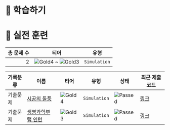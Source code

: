 # 📖 학습하기

# 🥇 실전 훈련
|총 문제 수|티어|유형|
|---:|---|---|
|2|![Gold4][g4] ~ ![Gold3][g3]|`Simulation`|

|기록분류|이름|티어|유형|상태|최근 제출 코드|
|---|---|---|---|---|---|
|기출문제|[시공의 돌풍](https://www.codetree.ai/training-field/frequent-problems/problems/heros-of-storm)|![Gold4][g4]|`Simulation`|![Passed][passed]|[링크](https://github.com/po2955/codetree-TILs/blob/main/240227/%EC%8B%9C%EA%B3%B5%EC%9D%98%20%EB%8F%8C%ED%92%8D/heros-of-storm.py)|
|기출문제|[생명과학부 랩 인턴](https://www.codetree.ai/training-field/frequent-problems/problems/biology-lab-intern)|![Gold3][g3]|`Simulation`|![Passed][passed]|[링크](https://github.com/po2955/codetree-TILs/blob/main/240227/%EC%83%9D%EB%AA%85%EA%B3%BC%ED%95%99%EB%B6%80%20%EB%9E%A9%20%EC%9D%B8%ED%84%B4/biology-lab-intern.py)|










[b5]: https://img.shields.io/badge/Bronze_5-%235D3E31.svg
[b4]: https://img.shields.io/badge/Bronze_4-%235D3E31.svg
[b3]: https://img.shields.io/badge/Bronze_3-%235D3E31.svg
[b2]: https://img.shields.io/badge/Bronze_2-%235D3E31.svg
[b1]: https://img.shields.io/badge/Bronze_1-%235D3E31.svg
[s5]: https://img.shields.io/badge/Silver_5-%23394960.svg
[s4]: https://img.shields.io/badge/Silver_4-%23394960.svg
[s3]: https://img.shields.io/badge/Silver_3-%23394960.svg
[s2]: https://img.shields.io/badge/Silver_2-%23394960.svg
[s1]: https://img.shields.io/badge/Silver_1-%23394960.svg
[g5]: https://img.shields.io/badge/Gold_5-%23FFC433.svg
[g4]: https://img.shields.io/badge/Gold_4-%23FFC433.svg
[g3]: https://img.shields.io/badge/Gold_3-%23FFC433.svg
[g2]: https://img.shields.io/badge/Gold_2-%23FFC433.svg
[g1]: https://img.shields.io/badge/Gold_1-%23FFC433.svg
[p5]: https://img.shields.io/badge/Platinum_5-%2376DDD8.svg
[p4]: https://img.shields.io/badge/Platinum_4-%2376DDD8.svg
[p3]: https://img.shields.io/badge/Platinum_3-%2376DDD8.svg
[p2]: https://img.shields.io/badge/Platinum_2-%2376DDD8.svg
[p1]: https://img.shields.io/badge/Platinum_1-%2376DDD8.svg
[passed]: https://img.shields.io/badge/Passed-%23009D27.svg
[failed]: https://img.shields.io/badge/Failed-%23D24D57.svg
[easy]: https://img.shields.io/badge/쉬움-%235cb85c.svg?for-the-badge
[medium]: https://img.shields.io/badge/보통-%23FFC433.svg?for-the-badge
[hard]: https://img.shields.io/badge/어려움-%23D24D57.svg?for-the-badge